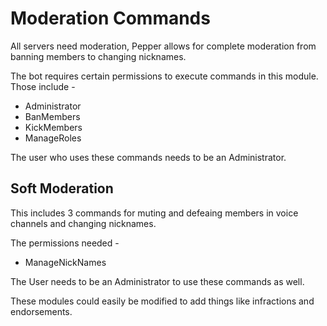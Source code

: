 # Moderation Commands
All servers need moderation, Pepper allows for complete moderation from banning members to changing nicknames.

The bot requires certain permissions to execute commands in this module. Those include -
* Administrator
* BanMembers
* KickMembers
* ManageRoles

The user who uses these commands needs to be an Administrator.

## Soft Moderation

This includes 3 commands for muting and defeaing members in voice channels and changing nicknames.

The permissions needed -
* ManageNickNames

The User needs to be an Administrator to use these commands as well.

These modules could easily be modified to add things like infractions and endorsements.
